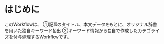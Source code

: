 # はじめに
このWorkflowは、
①記事のタイトル、本文データをもとに、オリジナル辞書を用いた独自キーワード抽出
②キーワード情報から独自で作成したカテゴライズを付与処理するWorkflowです。


